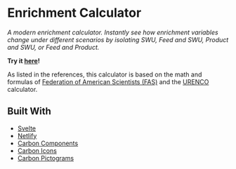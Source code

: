 # Enrichment Calculator
_A modern enrichment calculator. Instantly see how enrichment variables change under different scenarios by isolating SWU, Feed and SWU, Product and SWU, or Feed and Product._

**Try it [here](https://enrichment-calc.netlify.app)!**

As listed in the references, this calculator is based on the math and formulas of [Federation of American Scientists (FAS)](https://fas.org/) and the [URENCO](https://www.urenco.com/swu-calculator) calculator.

## Built With

*  [Svelte](https://svelte.dev)
*  [Netlify](https://www.netlify.com/)
*  [Carbon Components](https://carbon-svelte.vercel.app/)
*  [Carbon Icons](https://ibm.github.io/carbon-icons-svelte/)
*  [Carbon Pictograms](https://ibm.github.io/carbon-pictograms-svelte/)
